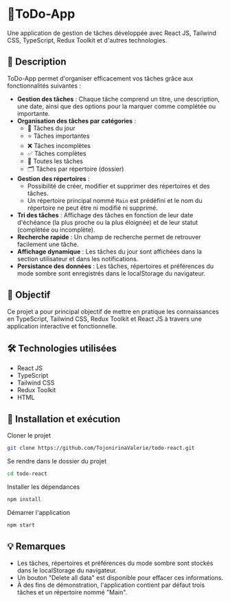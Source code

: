 # 📌ToDo-App

Une application de gestion de tâches développée avec React JS, Tailwind CSS, TypeScript, Redux Toolkit et d'autres technologies.

## 📝 Description

ToDo-App permet d'organiser efficacement vos tâches grâce aux fonctionnalités suivantes :

- **Gestion des tâches** : Chaque tâche comprend un titre, une description, une date, ainsi que des options pour la marquer comme complétée ou importante.
- **Organisation des tâches par catégories** :
  - 📅 Tâches du jour
  - ⭐ Tâches importantes
  - ❌ Tâches incomplètes
  - ✅ Tâches complètes
  - 📂 Toutes les tâches
  - 🗂 Tâches par répertoire (dossier)
- **Gestion des répertoires** :
  - Possibilité de créer, modifier et supprimer des répertoires et des tâches.
  - Un répertoire principal nommé `Main` est prédéfini et le nom du répertoire ne peut être ni modifié ni supprimé.
- **Tri des tâches** : Affichage des tâches en fonction de leur date d'échéance (la plus proche ou la plus éloignée) et de leur statut (complétée ou incomplète).
- **Recherche rapide** : Un champ de recherche permet de retrouver facilement une tâche.
- **Affichage dynamique** :
  Les tâches du jour sont affichées dans la section utilisateur et dans les notifications.
- **Persistance des données** :
  Les tâches, répertoires et préférences du mode sombre sont enregistrés dans le localStorage du navigateur.

## 🎯 Objectif

Ce projet a pour principal objectif de mettre en pratique les connaissances en TypeScript, Tailwind CSS, Redux Toolkit et React JS à travers une application interactive et fonctionnelle.

## 🛠️ Technologies utilisées

  - React JS
  - TypeScript
  - Tailwind CSS
  - Redux Toolkit
  - HTML

## 🚀 Installation et exécution

Cloner le projet

```bash
git clone https://github.com/TojonirinaValerie/todo-react.git
```

Se rendre dans le dossier du projet

```bash
cd todo-react
```

Installer les dépendances

```bash
npm install
```

Démarrer l'application

```bash
npm start
```

## 💡 Remarques

- Les tâches, répertoires et préférences du mode sombre sont stockés dans le localStorage du navigateur.
- Un bouton "Delete all data" est disponible pour effacer ces informations.
- À des fins de démonstration, l'application contient par défaut trois tâches et un répertoire nommé "Main".
